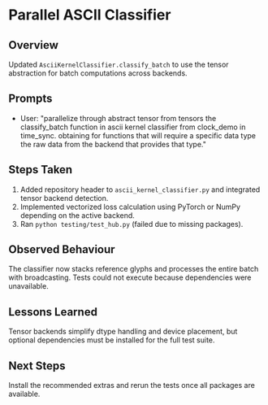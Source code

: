 # Parallel ASCII Classifier

## Overview
Updated `AsciiKernelClassifier.classify_batch` to use the tensor abstraction for
batch computations across backends.

## Prompts
- User: "parallelize through abstract tensor from tensors the classify_batch function in ascii kernel classifier from clock_demo in time_sync. obtaining for functions that will require a specific data type the raw data from the backend that provides that type."

## Steps Taken
1. Added repository header to `ascii_kernel_classifier.py` and integrated tensor backend detection.
2. Implemented vectorized loss calculation using PyTorch or NumPy depending on the active backend.
3. Ran `python testing/test_hub.py` (failed due to missing packages).

## Observed Behaviour
The classifier now stacks reference glyphs and processes the entire batch with broadcasting. Tests could not execute because dependencies were unavailable.

## Lessons Learned
Tensor backends simplify dtype handling and device placement, but optional dependencies must be installed for the full test suite.

## Next Steps
Install the recommended extras and rerun the tests once all packages are available.
